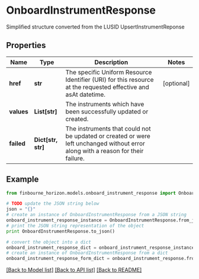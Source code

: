 # OnboardInstrumentResponse

Simplified structure converted from the LUSID UpsertInstrumentReponse

## Properties
Name | Type | Description | Notes
------------ | ------------- | ------------- | -------------
**href** | **str** | The specific Uniform Resource Identifier (URI) for this resource at the requested effective and asAt datetime. | [optional] 
**values** | **List[str]** | The instruments which have been successfully updated or created. | 
**failed** | **Dict[str, str]** | The instruments that could not be updated or created or were left unchanged without error along with a reason for their failure. | 

## Example

```python
from finbourne_horizon.models.onboard_instrument_response import OnboardInstrumentResponse

# TODO update the JSON string below
json = "{}"
# create an instance of OnboardInstrumentResponse from a JSON string
onboard_instrument_response_instance = OnboardInstrumentResponse.from_json(json)
# print the JSON string representation of the object
print OnboardInstrumentResponse.to_json()

# convert the object into a dict
onboard_instrument_response_dict = onboard_instrument_response_instance.to_dict()
# create an instance of OnboardInstrumentResponse from a dict
onboard_instrument_response_form_dict = onboard_instrument_response.from_dict(onboard_instrument_response_dict)
```
[[Back to Model list]](../README.md#documentation-for-models) [[Back to API list]](../README.md#documentation-for-api-endpoints) [[Back to README]](../README.md)


